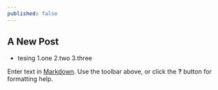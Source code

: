```yaml
---
published: false
---
```

## A New Post
- tesing
1.one
2.two
3.three

Enter text in [Markdown](http://daringfireball.net/projects/markdown/). Use the toolbar above, or click the **?** button for formatting help.
